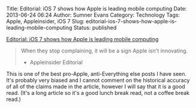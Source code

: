 Title: Editorial: iOS 7 shows how Apple is leading mobile computing
Date: 2013-06-24 06:24
Author: Sumner Evans
Category: Technology
Tags: Apple, Appleinsider, iOS 7
Slug: editorial-ios-7-shows-how-apple-is-leading-mobile-computing
Status: published

[Editorial: iOS 7 shows how Apple is leading mobile
computing](http://appleinsider.com/articles/13/06/22/editorial-ios-7-shows-how-apple-is-leading-mobile-computing "Editorial: iOS 7 shows how Apple is leading mobile computing")

> When they stop complaining, it will be a sign Apple isn't innovating.
>
> - Appleinsider Editorial

This is one of the best pro-Apple, anti-Everything else posts I have
seen. It's probably very biased and I cannot comment on the historical
accuracy of all of the claims made in the article, however I will say
that it is a good read. (It's a long article so it's a good lunch break
read, not a coffee break read.)
